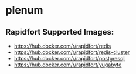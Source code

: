 # plenum

## Rapidfort Supported Images:

* https://hub.docker.com/r/rapidfort/redis
* https://hub.docker.com/r/rapidfort/redis-cluster
* https://hub.docker.com/r/rapidfort/postgresql
* https://hub.docker.com/r/rapidfort/yugabyte

